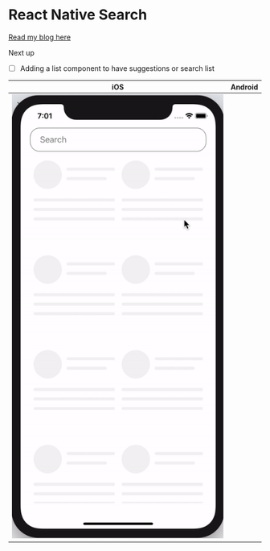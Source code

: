 # React Native Search

[Read my blog here](https://medium.com/practicaldesign/react-native-search-72d1f7c081e1)

Next up
- [ ] Adding a list component to have suggestions or search list



| iOS                                          | Android                                      |
|----------------------------------------------|----------------------------------------------|
| ![](CollapsibleSearch.gif)                   |                                              |
